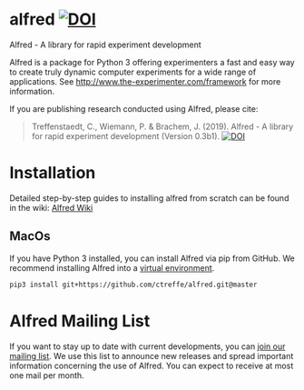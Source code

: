 alfred [![DOI](https://zenodo.org/badge/150700371.svg)](https://zenodo.org/badge/latestdoi/150700371)
======

Alfred - A library for rapid experiment development

Alfred is a package for Python 3 offering experimenters a fast and easy way to create truly dynamic computer experiments for a wide range of applications. See http://www.the-experimenter.com/framework for more information.

If you are publishing research conducted using Alfred, please cite:

> Treffenstaedt, C., Wiemann, P. & Brachem, J. (2019). Alfred - A library for rapid experiment development (Version 0.3b1). [![DOI](https://zenodo.org/badge/150700371.svg)](https://zenodo.org/badge/latestdoi/150700371)


# Installation

Detailed step-by-step guides to installing alfred from scratch can be found in the wiki: [Alfred Wiki](https://github.com/ctreffe/alfred/wiki)

## MacOs

If you have Python 3 installed, you can install Alfred via pip from GitHub. We recommend installing Alfred into a [virtual environment](https://docs.python.org/3/library/venv.html).

```bash
pip3 install git+https://github.com/ctreffe/alfred.git@master
```

# Alfred Mailing List

If you want to stay up to date with current developments, you can [join our mailing list](https://listserv.gwdg.de/mailman/listinfo/alfred).
We use this list to announce new releases and spread important information concerning the use of Alfred. You can expect to receive at most one mail per month.

